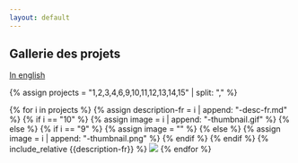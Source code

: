 ```yaml
---
layout: default
---
```


## Gallerie des projets

[In english](./index.html)

{% assign projects = "1,2,3,4,6,9,10,11,12,13,14,15" | split: "," %}

{% for i in projects %}
  {% assign description-fr = i | append: "-desc-fr.md" %}
  {% if i == "10" %}
    {% assign image = i | append: "-thumbnail.gif" %}
  {% else %}
    {% if i == "9" %}
      {% assign image = "" %}
    {% else %}
      {% assign image = i | append: "-thumbnail.png" %}
    {% endif %}
  {% endif %}
  {% include_relative {{description-fr}} %}
  ![]({{image}})
{% endfor %}
